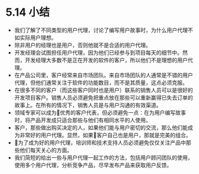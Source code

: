 # 5.14 小结

- 我们了解了不同类型的用户代理，讨论了编写用户故事时，为什么用户代理不如实际用户理想。
- 除非用户的经理也是用户，否则他就不是合适的用户代理。
- 开发经理会试图担任用户代理，因为他们已经参与到项目每天的细节中。然而，开发经理大多数不是正在开发的软件的客户，所以他们不是理想的用户代理。
- 在产品公司里，客户经常来自市场团队。来自市场团队的人通常是不错的用户代理，但他们通常关注于软件的功能数目，而不是其质量，这点必须克服。
- 在很多不同的客户（而这些客户同时也是用户）联系的销售人员可以是很好的开发项目客户。销售人员必须避免把重点放在那些可以重新赢得已失去订单的故事上。在所有的情况下，销售人员是与用户沟通的有效渠道。
- 领域专家可以成为优秀的客户代表，但必须避免一点：在为用户编写故事时，将产品开发成只适合那些与他们有相同水平的人使用。
- 客户，那些做出购买决定的人，如果他们能与用户密切的交流，那么他们能成为非常好的用户代理。显然，如果客户自己也是用户，那就是完美的组合。
- 为了成为好的用户代理，培训师和技术支持人员必须避免仅仅关注产品中那些他们每天关心的方面。
- 我们简短的给出一些与用户代理一起工作的方法，包括用户顾问团队的使用，使用多个用户代理，分析竞争产品，尽早发布产品来获取用户反馈。